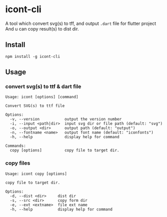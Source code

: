 # icont-cli
A tool which convert svg(s) to tff, and output `.dart` file for flutter project
And u can copy result(s) to dist dir.
## Install

```shell
npm install -g icont-cli
```

## Usage 

### convert svg(s) to ttf & dart file

```shell
Usage: icont [options] [command]

Convert SVG(s) to ttf file

Options:
  -v, --version           output the version number
  -i, --input <path|dir>  input svg dir or file path (default: "svg")
  -o, --output <dir>      output path (default: "output")
  -n, --fontname <name>   output font name (default: "iconfonts")
  -h, --help              display help for command

Commands:
  copy [options]          copy file to target dir.
```


### copy files

```shell
Usage: icont copy [options]

copy file to target dir.

Options:
  -d, --dist <dir>     dist dir
  -s, --src <dir>      copy form dir
  -e, --ext <extname>  file ext name
  -h, --help           display help for command
```

